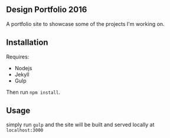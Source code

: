 ## Design Portfolio 2016
A portfolio site to showcase some of the projects I'm working on.

## Installation

Requires:
- Nodejs
- Jekyll 
- Gulp

Then run `npm install`.

## Usage

simply run `gulp` and the site will be built and served locally at `localhost:3000`
